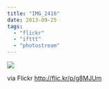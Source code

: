 ```yaml
---
title: "IMG_2416"
date: 2013-09-25
tags: 
  - "flickr"
  - "ifttt"
  - "photostream"
---
```


![](http://farm6.staticflickr.com/5520/9933491356_292a3a80eb_b.jpg)  

  
  
via Flickr http://flic.kr/p/g8MJUm

